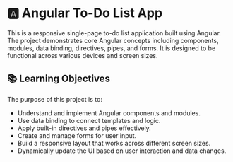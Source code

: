 # 🅰️ Angular To-Do List App

This is a responsive single-page to-do list application built using Angular. The project demonstrates core Angular concepts including components, modules, data binding, directives, pipes, and forms. It is designed to be functional across various devices and screen sizes.

## 📚 Learning Objectives

The purpose of this project is to:

- Understand and implement Angular components and modules.
- Use data binding to connect templates and logic.
- Apply built-in directives and pipes effectively.
- Create and manage forms for user input.
- Build a responsive layout that works across different screen sizes.
- Dynamically update the UI based on user interaction and data changes.
